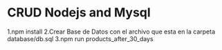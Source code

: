 # CRUD Nodejs and Mysql
1.npm install
2.Crear Base de Datos con el archivo que esta en la carpeta database/db.sql
3.npm run products_after_30_days
